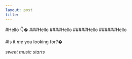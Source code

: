```yaml
---
layout: post
title: 
---
```


#Hello :point_down:�
###Hello
####Hello
#####Hello
######Hello

#Is it _me_ you looking for?�

*sweet music starts*
